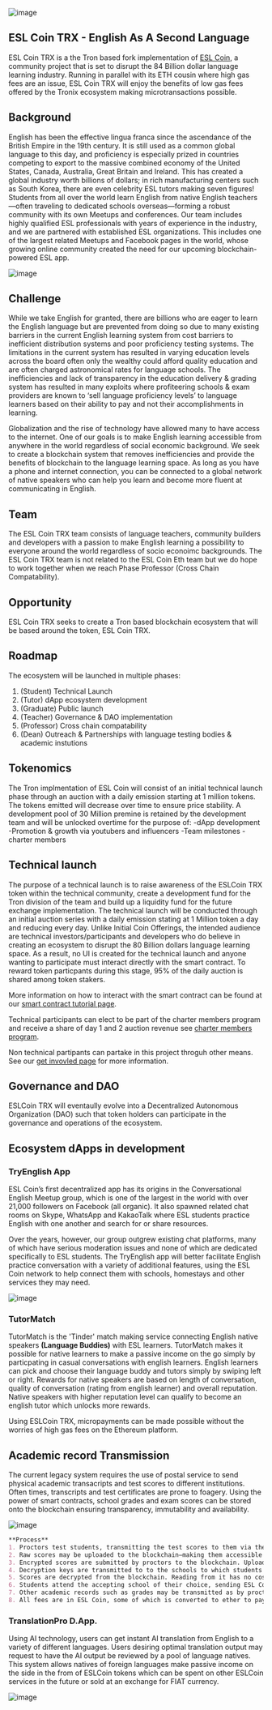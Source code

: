 ![image](http://eslcoin.org/wp-content/uploads/2018/01/eslcoinheadsize.png)
## ESL Coin TRX - English As A Second Language
ESL Coin TRX is a the Tron based fork implementation of [ESL Coin](http://eslcoin.org), a community project that is set to disrupt the 84 Billion dollar language learning industry. Running in parallel with its ETH cousin where high gas fees are an issue, ESL Coin TRX will enjoy the benefits of low gas fees offered by the Tronix ecosystem making microtransactions possible. 

## Background

English has been the effective lingua franca since the ascendance of the British Empire in the 19th century. It is still used as a common global language to this day, and proficiency is especially prized in countries competing to export to the massive combined economy of the United States, Canada, Australia, Great Britain and Ireland. This has created a global industry worth billions of dollars; in rich manufacturing centers such as South Korea, there are even celebrity ESL tutors making seven figures! Students from all over the world learn English from native English teachers—often traveling to dedicated schools overseas—forming a robust community with its own Meetups and conferences. Our team includes highly qualified ESL professionals with years of experience in the industry, and we are partnered with established ESL organizations. This includes one of the largest related Meetups and Facebook pages in the world, whose growing online community created the need for our upcoming blockchain-powered ESL app.

![image](https://raw.githubusercontent.com/ESLCoin/ESLCoin-Tron/main/acaemic%20record.png)

## Challenge

While we take English for granted, there are billions who are eager to learn the English language but are prevented from doing so due to many existing barriers in the current English learning system from cost barriers to inefficient distribution systems and poor proficiency testing systems. The limitations in the current system has resulted in varying education levels across the board often only the wealthy could afford quality education and are often charged astronomical rates for language schools. The inefficiencies and lack of transparency in the education delivery & grading system has resulted in many exploits where profiteering schools & exam providers are known to ‘sell language proficiency levels’ to language learners based on their ability to pay and not their accomplishments in learning.

Globalization and the rise of technology have allowed many to have access to the internet. One of our goals is to make English learning accessible from anywhere in the world regardless of social economic background. We seek to create a blockchain system that removes inefficiencies and provide the benefits of blockchain to the language learning space. As long as you have a phone and internet connection, you can be connected to a global network of native speakers who can help you learn and become more fluent at communicating in English.

## Team
The ESL Coin TRX team consists of language teachers, community builders and developers with a passion to make English learning a possibility to everyone around the world regardless of socio econoimc backgrounds. The ESL Coin TRX team is not related to the ESL Coin Eth team but we do hope to work together when we reach Phase Professor (Cross Chain Compatability).

## Opportunity

ESL Coin TRX seeks to create a Tron based blockchain ecosystem that will be based around the token, ESL Coin TRX. 

## Roadmap

The ecosystem will be launched in multiple phases:

1. (Student) Technical Launch
2. (Tutor) dApp ecosystem development
3. (Graduate) Public launch
4. (Teacher) Governance & DAO implementation
5. (Professor) Cross chain compatability
6. (Dean) Outreach & Partnerships with language testing bodies & academic instutions 

## Tokenomics
The Tron implmentation of ESL Coin will consist of an initial technical launch phase through an auction with a daily emission starting at 1 million tokens. The tokens emitted will decrease over time to ensure price stability. A development pool of 30 Million premine is retained by the development team and will be unlocked overtime for the purpose of:
-dApp development
-Promotion & growth via youtubers and influencers
-Team milestones
-charter members

## Technical launch
The purpose of a technical launch is to raise awareness of the ESLCoin TRX token within the technical community, create a development fund for the Tron division of the team and build up a liquidity fund for the future exchange implementation. The technical launch will be conducted through an initial auction series with a daily emission stating at 1 Million token a day and reducing every day. Unlike Initial Coin Offerings, the intended audience are technical investors/participants and developers who do believe in creating an ecosystem to disrupt the 80 Billion dollars language learning space. As a result, no UI is created for the technical launch and anyone wanting to participate must interact directly with the smart contract. To reward token particpants during this stage, 95% of the daily auction is shared among token stakers. 

More information on how to interact with the smart contract can be found at our [smart contract tutorial page](https://eslcoin.github.io/smart-contract-tutorial).

Technical participants can elect to be part of the charter members program and receive a share of day 1 and 2 auction revenue see [charter members program](https://eslcoin.github.io/charter-members). 

Non technical partipants can partake in this project throguh other means. See our [get invovled page](https://eslcoin.github.io/get-invovled) for more information. 

## Governance and DAO
ESLCoin TRX will eventaully evolve into a Decentralized Autonomous Organization (DAO) such that token holders can participate in the governance and operations of the ecosystem. 

## Ecosystem dApps in development

### TryEnglish App
ESL Coin’s first decentralized app has its origins in the Conversational English Meetup group, which is one of the largest in the world with over 21,000 followers on Facebook (all organic). It also spawned related chat rooms on Skype, WhatsApp and KakaoTalk where ESL students practice English with one another and search for or share resources.

Over the years, however, our group outgrew existing chat platforms, many of which have serious moderation issues and none of which are dedicated specifically to ESL students. The TryEnglish app will better facilitate English practice conversation with a variety of additional features, using the ESL Coin network to help connect them with schools, homestays and other services they may need.

![image](https://raw.githubusercontent.com/ESLCoin/ESLCoin-Tron/main/TryEnglish%202.png)

### TutorMatch
TutorMatch is the 'Tinder' match making service connecting English native speakers **(Language Buddies)** with ESL learners. TutorMatch makes it possible for native learners to make a passive income on the go simply by particpating in casual conversations with english learners. English learners can pick and choose their language buddy and tutors simply by swiping left or right. Rewards for native speakers are based on length of conversation, quality of conversation (rating from english learner) and overall reputation. Native speakers with higher reputation level can qualify to become an english tutor which unlocks more rewards.  

Using ESLCoin TRX, micropayments can be made possible without the worries of high gas fees on the Ethereum platform. 

## Academic record Transmission
The current legacy system requires the use of postal service to send physical academic transacripts and test scores to different institutions. Often times, transcripts and test certificates are prone to foagery. Using the power of smart contracts, school grades and exam scores can be stored onto the blockchain ensuring transparency, immutability and availability. 

![image](https://github.com/ESLCoin/ESLCoin-Tron/blob/main/acaemic%20record.png)

```markdown
**Process**
1. Proctors test students, transmitting the test scores to them via the ESL Network or more traditional encrypted channels.
2. Raw scores may be uploaded to the blockchain—making them accessible to all—for students not concerned about academic privacy.
3. Encrypted scores are submitted by proctors to the blockchain. Uploads are done in bulk, thus paying less fees to the miners.
4. Decryption keys are transmitted to to the schools to which students have applied.
5. Scores are decrypted from the blockchain. Reading from it has no cost, so transmission is always free.
6. Students attend the accepting school of their choice, sending ESL Coin and receiving their grades.
7. Other academic records such as grades may be transmitted as by proctors for ESL students transferring to other schools and universities.
8. All fees are in ESL Coin, some of which is converted to ether to pay miners for securing academic records.
```

### TranslationPro D.App.
Using AI technology, users can get instant AI translation from English to a variety of different languages. Users desiring optimal translation output may request to have the AI output be reviewed by a pool of language natives. This system allows natives of foreign languages make passive income on the side in the from of ESLCoin tokens which can be spent on other ESLCoin services in the future or sold at an exchange for FIAT currency. 

![image](http://eslcoin.org/wp-content/uploads/2018/05/diargram_tpdaap-1420x947.png)





